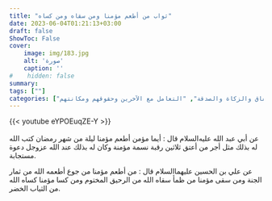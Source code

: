 ```yaml
---
title: "ثواب من أطعم مؤمنا ومن سقاه ومن كساه"
date: 2023-06-04T01:21:13+03:00
draft: false
ShowToc: False
cover:
    image: img/183.jpg
    alt: 'صورة'
    caption: ''
#    hidden: false
summary: 
tags: [""]
categories: ["الإنفاق والزكاة والصدقة", "التعامل مع الآخرين وحقوقهم ومكانتهم"]
---
```

{{< youtube eYPOEuqZE-Y >}}  
 <br>
عن أبي عبد الله عليه‌السلام قال : أيما مؤمن أطعم مؤمنا ليلة
من شهر رمضان كتب الله له بذلك مثل أجر من أعتق ثلاثين رقبة نسمة
مؤمنة وكان له بذلك عند الله عزوجل دعوة مستجابة.

عن علي بن
الحسين عليهما‌السلام قال : من أطعم مؤمنا من جوع أطعمه الله من ثمار
الجنة ومن سقى مؤمنا من ظمأ سقاه الله من الرحيق المختوم ومن كسا
مؤمنا كساه الله من الثياب الخضر.

